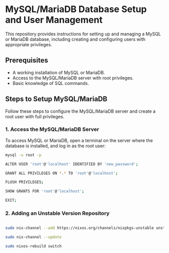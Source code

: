 # MySQL/MariaDB Database Setup and User Management

This repository provides instructions for setting up and managing a MySQL or MariaDB database, including creating and configuring users with appropriate privileges.

## Prerequisites

- A working installation of MySQL or MariaDB.
- Access to the MySQL/MariaDB server with root privileges.
- Basic knowledge of SQL commands.

## Steps to Setup MySQL/MariaDB

Follow these steps to configure the MySQL/MariaDB server and create a root user with full privileges.

### 1. Access the MySQL/MariaDB Server

To access MySQL or MariaDB, open a terminal on the server where the database is installed, and log in as the root user:

```bash
mysql -u root -p

ALTER USER 'root'@'localhost' IDENTIFIED BY 'new_password';

GRANT ALL PRIVILEGES ON *.* TO 'root'@'localhost';

FLUSH PRIVILEGES;

SHOW GRANTS FOR 'root'@'localhost';

EXIT;

```
### 2. Adding an Unstable Version Repository

```bash

sudo nix-channel --add https://nixos.org/channels/nixpkgs-unstable unstable

sudo nix-channel --update

sudo nixos-rebuild switch

```
